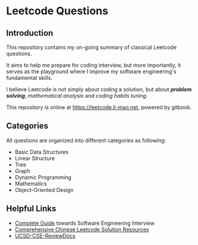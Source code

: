 # Leetcode Questions

## Introduction

This repository contains my on-going summary of classical Leetcode questions.

It aims to help me prepare for coding interview, but more importantly, it serves as the playground where
I improve my software engineering's fundamental skills. 

I believe Leetcode is not simply about coding a solution, but about ***problem solving***, 
*mathematical analysis* and *coding habits tuning*.

This repository is online at https://leetcode.li-mao.net, powered by gitbook.

## Categories

All questions are organized into different categories as following:

- Basic Data Structures
- Linear Structure
- Tree
- Graph
- Dynamic Programming
- Mathematics
- Object-Oriented Design

## Helpful Links
- [Complete Guide](https://github.com/jwasham/coding-interview-university) towards Software Engineering Interview
- [Comprehensive Chinese Leetcode Solution Resources](https://leetcode.wang/)
- [UCSD-CSE-ReviewDocs](https://github.com/maoli131/UCSD-CSE-ReviewDocs)